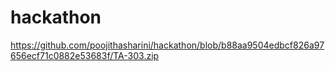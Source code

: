 # hackathon 
https://github.com/poojithasharini/hackathon/blob/b88aa9504edbcf826a97656ecf71c0882e53683f/TA-303.zip
